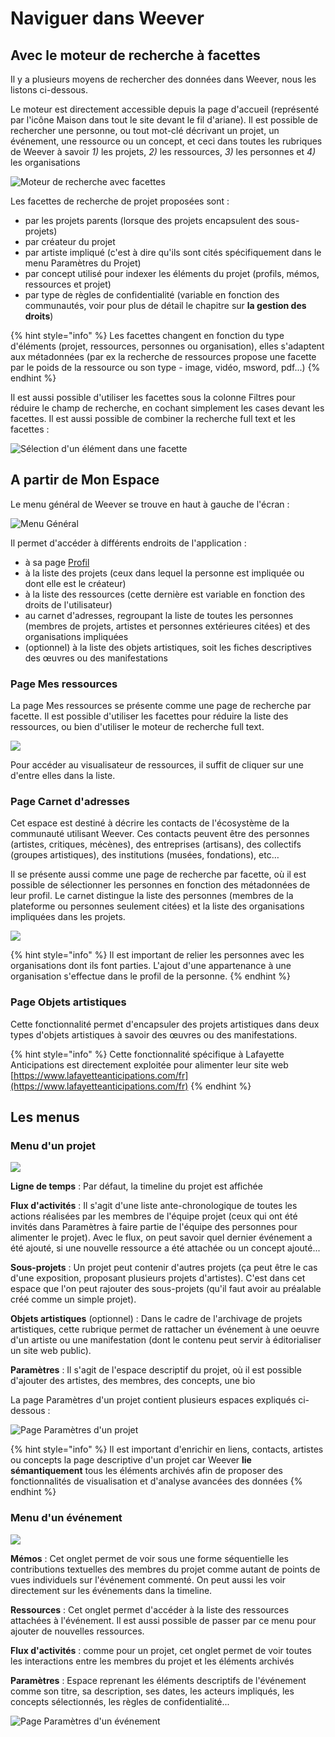 # Naviguer dans Weever

## Avec le moteur de recherche à facettes

Il y a plusieurs moyens de rechercher des données dans Weever, nous les listons ci-dessous.

Le moteur est directement accessible depuis la page d'accueil \(représenté par l'icône Maison dans tout le site devant le fil d'ariane\). Il est possible de rechercher une personne, ou tout mot-clé décrivant un projet, un événement, une ressource ou un concept, et ceci dans toutes les rubriques de Weever à savoir _1\)_ les projets, _2\)_ les ressources, _3\)_ les personnes et _4\)_ les organisations

![Moteur de recherche avec facettes](../.gitbook/assets/image%20%2831%29.png)

Les facettes de recherche de projet proposées sont : 

* par les projets parents \(lorsque des projets encapsulent des sous-projets\)
* par créateur du projet
* par artiste impliqué \(c'est à dire qu'ils sont cités spécifiquement dans le menu Paramètres du Projet\)
* par concept utilisé pour indexer les éléments du projet \(profils, mémos, ressources et projet\)
* par type de règles de confidentialité \(variable en fonction des communautés, voir pour plus de détail le chapitre sur **la gestion des droits**\)

{% hint style="info" %}
Les facettes changent en fonction du type d'éléments \(projet, ressources, personnes ou organisation\), elles s'adaptent aux métadonnées \(par ex la recherche de ressources propose une facette par le poids de la ressource ou son type - image, vidéo, msword, pdf...\)
{% endhint %}

Il est aussi possible d'utiliser les facettes sous la colonne Filtres pour réduire le champ de recherche, en cochant simplement les cases devant les facettes. Il est aussi possible de combiner la recherche full text et les facettes : 

![S&#xE9;lection d&apos;un &#xE9;l&#xE9;ment dans une facette](../.gitbook/assets/image%20%2814%29.png)

## A partir de Mon Espace

Le menu général de Weever se trouve en haut à gauche de l'écran : 

![Menu G&#xE9;n&#xE9;ral](../.gitbook/assets/image%20%2821%29.png)

Il permet d'accéder à différents endroits de l'application : 

* à sa page [Profil](https://mnemotix.gitbook.io/weever/premiers-pas/premiers-pas-dans-weever#page-mon-profil)
* à la liste des projets \(ceux dans lequel la personne est impliquée ou dont elle est le créateur\)
* à la liste des ressources \(cette dernière est variable en fonction des droits de l'utilisateur\)
* au carnet d'adresses, regroupant la liste de toutes les personnes \(membres de projets, artistes et personnes extérieures citées\) et des organisations impliquées
* \(optionnel\) à la liste des objets artistiques, soit les fiches descriptives des œuvres ou des manifestations

### Page Mes ressources

La page Mes ressources se présente comme une page de recherche par facette. Il est possible d'utiliser les facettes pour réduire la liste des ressources, ou bien d'utiliser le moteur de recherche full text.

![](../.gitbook/assets/image%20%2813%29.png)

Pour accéder au visualisateur de ressources, il suffit de cliquer sur une d'entre elles dans la liste.

### Page Carnet d'adresses

Cet espace est destiné à décrire les contacts de l'écosystème de la communauté utilisant Weever. Ces contacts peuvent être des personnes \(artistes, critiques, mécènes\), des entreprises \(artisans\), des collectifs \(groupes artistiques\), des institutions \(musées, fondations\), etc…

Il se présente aussi comme une page de recherche par facette, où il est possible de sélectionner les personnes en fonction des métadonnées de leur profil. Le carnet distingue la liste des personnes \(membres de la plateforme ou personnes seulement citées\) et la liste des organisations impliquées dans les projets.

![](../.gitbook/assets/image%20%2811%29.png)

{% hint style="info" %}
Il est important de relier les personnes avec les organisations dont ils font parties. L'ajout d'une appartenance à une organisation s'effectue dans le profil de la personne.
{% endhint %}

### Page Objets artistiques

Cette fonctionnalité permet d'encapsuler des projets artistiques dans deux types d'objets artistiques à savoir des œuvres ou des manifestations.

{% hint style="info" %}
Cette fonctionnalité spécifique à Lafayette Anticipations est directement exploitée pour alimenter leur site web [https://www.lafayetteanticipations.com/fr](https://www.lafayetteanticipations.com/fr)
{% endhint %}

## Les menus

### Menu d'un projet

![](../.gitbook/assets/image%20%288%29.png)

**Ligne de temps** :  Par défaut, la timeline du projet est affichée

**Flux d'activités** : Il s'agit d'une liste ante-chronologique de toutes les actions réalisées par les membres de l'équipe projet \(ceux qui ont été invités dans Paramètres à faire partie de l'équipe des personnes pour alimenter le projet\). Avec le flux, on peut savoir quel dernier événement a été ajouté, si une nouvelle ressource a été attachée ou un concept ajouté...

**Sous-projets** : Un projet peut contenir d'autres projets \(ça peut être le cas d'une exposition, proposant plusieurs projets d'artistes\). C'est dans cet espace que l'on peut rajouter des sous-projets \(qu'il faut avoir au préalable créé comme un simple projet\).

**Objets artistiques** \(optionnel\) :  Dans le cadre de l'archivage de projets artistiques, cette rubrique permet de rattacher un événement à une oeuvre d'un artiste ou une manifestation \(dont le contenu peut servir à éditorialiser un site web public\).

**Paramètres** : Il s'agit de l'espace descriptif du projet, où il est possible d'ajouter des artistes, des membres, des concepts, une bio

La page Paramètres d'un projet contient plusieurs espaces expliqués ci-dessous : 

![Page Param&#xE8;tres d&apos;un projet](../.gitbook/assets/image%20%2812%29.png)

{% hint style="info" %}
Il est important d'enrichir en liens, contacts, artistes ou concepts la page descriptive d'un projet car Weever **lie sémantiquement** tous les éléments archivés afin de proposer des fonctionnalités de visualisation et d'analyse avancées des données
{% endhint %}

### Menu d'un événement

![](../.gitbook/assets/image%20%2833%29.png)

**Mémos** : Cet onglet permet de voir sous une forme séquentielle les contributions textuelles des membres du projet comme autant de points de vues individuels sur l'événement commenté. On peut aussi les voir directement sur les événements dans la timeline.

**Ressources** : Cet onglet permet d'accéder à la liste des ressources attachées à l'événement. Il est aussi possible de passer par ce menu pour ajouter de nouvelles ressources.

**Flux d'activités** : comme pour un projet, cet onglet permet de voir toutes les interactions entre les membres du projet et les éléments archivés

**Paramètres** : Espace reprenant les éléments descriptifs de l'événement comme son titre, sa description, ses dates, les acteurs impliqués, les concepts sélectionnés, les règles de confidentialité...

![Page Param&#xE8;tres d&apos;un &#xE9;v&#xE9;nement](../.gitbook/assets/image%20%2819%29.png)



